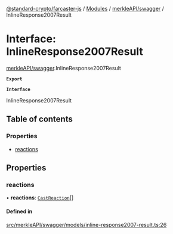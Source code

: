 [@standard-crypto/farcaster-js](../README.md) / [Modules](../modules.md) / [merkleAPI/swagger](../modules/merkleAPI_swagger.md) / InlineResponse2007Result

# Interface: InlineResponse2007Result

[merkleAPI/swagger](../modules/merkleAPI_swagger.md).InlineResponse2007Result

**`Export`**

**`Interface`**

InlineResponse2007Result

## Table of contents

### Properties

- [reactions](merkleAPI_swagger.InlineResponse2007Result.md#reactions)

## Properties

### reactions

• **reactions**: [`CastReaction`](merkleAPI_swagger.CastReaction.md)[]

#### Defined in

[src/merkleAPI/swagger/models/inline-response2007-result.ts:26](https://github.com/standard-crypto/farcaster-js/blob/main/src/merkleAPI/swagger/models/inline-response2007-result.ts#L26)
